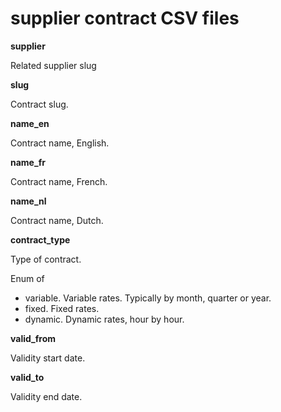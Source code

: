# supplier contract CSV files

**supplier**

Related supplier slug

**slug**

Contract slug.

**name_en**

Contract name, English.

**name_fr**

Contract name, French.

**name_nl**

Contract name, Dutch.

**contract_type**

Type of contract.

Enum of
- variable. Variable rates. Typically by month, quarter or year.
- fixed. Fixed rates.
- dynamic. Dynamic rates, hour by hour.

**valid_from**

Validity start date.

**valid_to**

Validity end date.